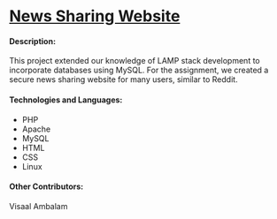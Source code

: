 # [News Sharing Website](http://ec2-52-14-44-219.us-east-2.compute.amazonaws.com/~owenauch/owen/homepage.php)

#### Description:
This project extended our knowledge of LAMP stack development to incorporate databases using MySQL. For the assignment, we created a secure news sharing website for many users, similar to Reddit.

#### Technologies and Languages:
* PHP
* Apache
* MySQL
* HTML
* CSS
* Linux

#### Other Contributors:
Visaal Ambalam
